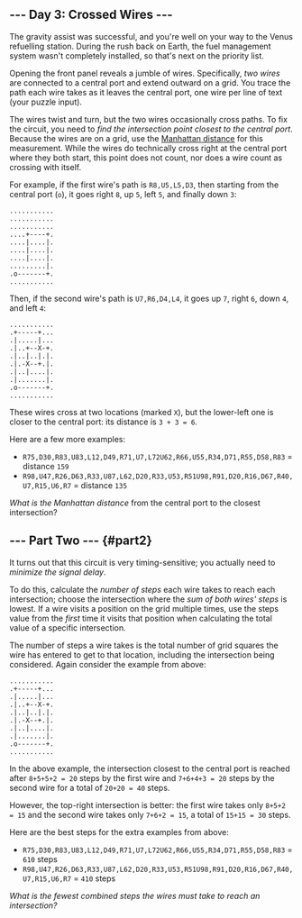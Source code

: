 
--- Day 3: Crossed Wires ---
----------------------------

The gravity assist was successful, and you're well on your way to the
Venus refuelling station. During the rush back on Earth, the fuel
management system wasn't completely installed, so that's next on the
priority list.

Opening the front panel reveals a jumble of wires. Specifically, *two
wires* are connected to a central port and extend outward on a grid. You
trace the path each wire takes as it leaves the central port, one wire
per line of text (your puzzle input).

The wires twist and turn, but the two wires occasionally cross paths. To
fix the circuit, you need to *find the intersection point closest to the
central port*. Because the wires are on a grid, use the [Manhattan
distance](https://en.wikipedia.org/wiki/Taxicab_geometry) for this
measurement. While the wires do technically cross right at the central
port where they both start, this point does not count, nor does a wire
count as crossing with itself.

For example, if the first wire's path is `R8,U5,L5,D3`, then starting
from the central port (`o`), it goes right `8`, up `5`, left `5`, and
finally down `3`:

    ...........
    ...........
    ...........
    ....+----+.
    ....|....|.
    ....|....|.
    ....|....|.
    .........|.
    .o-------+.
    ...........

Then, if the second wire's path is `U7,R6,D4,L4`, it goes up `7`, right
`6`, down `4`, and left `4`:

    ...........
    .+-----+...
    .|.....|...
    .|..+--X-+.
    .|..|..|.|.
    .|.-X--+.|.
    .|..|....|.
    .|.......|.
    .o-------+.
    ...........

These wires cross at two locations (marked `X`), but the lower-left one
is closer to the central port: its distance is `3 + 3 = 6`.

Here are a few more examples:

-   `R75,D30,R83,U83,L12,D49,R71,U7,L72U62,R66,U55,R34,D71,R55,D58,R83`
    = distance `159`
-   `R98,U47,R26,D63,R33,U87,L62,D20,R33,U53,R51U98,R91,D20,R16,D67,R40,U7,R15,U6,R7`
    = distance `135`

*What is the Manhattan distance* from the central port to the closest
intersection?


--- Part Two --- {#part2}
----------------

It turns out that this circuit is very timing-sensitive; you actually
need to *minimize the signal delay*.

To do this, calculate the *number of steps* each wire takes to reach
each intersection; choose the intersection where the *sum of both wires'
steps* is lowest. If a wire visits a position on the grid multiple
times, use the steps value from the *first* time it visits that position
when calculating the total value of a specific intersection.

The number of steps a wire takes is the total number of grid squares the
wire has entered to get to that location, including the intersection
being considered. Again consider the example from above:

    ...........
    .+-----+...
    .|.....|...
    .|..+--X-+.
    .|..|..|.|.
    .|.-X--+.|.
    .|..|....|.
    .|.......|.
    .o-------+.
    ...........

In the above example, the intersection closest to the central port is
reached after `8+5+5+2 = 20` steps by the first wire and `7+6+4+3 = 20`
steps by the second wire for a total of `20+20 = 40` steps.

However, the top-right intersection is better: the first wire takes only
`8+5+2 = 15` and the second wire takes only `7+6+2 = 15`, a total of
`15+15 = 30` steps.

Here are the best steps for the extra examples from above:

-   `R75,D30,R83,U83,L12,D49,R71,U7,L72U62,R66,U55,R34,D71,R55,D58,R83`
    = `610` steps
-   `R98,U47,R26,D63,R33,U87,L62,D20,R33,U53,R51U98,R91,D20,R16,D67,R40,U7,R15,U6,R7`
    = `410` steps

*What is the fewest combined steps the wires must take to reach an
intersection?*
